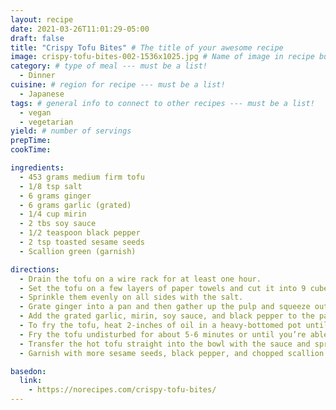 ```yaml
---
layout: recipe
date: 2021-03-26T11:01:29-05:00
draft: false
title: "Crispy Tofu Bites" # The title of your awesome recipe
image: crispy-tofu-bites-002-1536x1025.jpg # Name of image in recipe bundle
category: # type of meal --- must be a list!
  - Dinner
cuisine: # region for recipe --- must be a list!
  - Japanese
tags: # general info to connect to other recipes --- must be a list!
  - vegan
  - vegetarian
yield: # number of servings
prepTime:
cookTime:

ingredients:
  - 453 grams medium firm tofu
  - 1/8 tsp salt
  - 6 grams ginger
  - 6 grams garlic (grated)
  - 1/4 cup mirin
  - 2 tbs soy sauce
  - 1/2 teaspoon black pepper
  - 2 tsp toasted sesame seeds
  - Scallion green (garnish)

directions:
  - Drain the tofu on a wire rack for at least one hour.
  - Set the tofu on a few layers of paper towels and cut it into 9 cubes.
  - Sprinkle them evenly on all sides with the salt.
  - Grate ginger into a pan and then gather up the pulp and squeeze out as much juice as you can in to the pan. Discard the pulp .
  - Add the grated garlic, mirin, soy sauce, and black pepper to the pan. Bring the mixture to a boil and continue boiling until the sauce just starts to thicken and it no longer smells like alcohol (about a minute after it comes to a full boil). Transfer the sauce to a bowl and set aside.
  - To fry the tofu, heat 2-inches of oil in a heavy-bottomed pot until it reaches 360 degrees F (180 C). Pat the tofu dry on all sides with fresh paper towels and carefully lower the tofu into the hot oil using tongs.
  - Fry the tofu undisturbed for about 5-6 minutes or until you’re able to pull the tofu away from the bottom of the pot without breaking it. Flip the tofu over and let it continue frying for another 5-6 minutes or until it’s golden brown on all sides.
  - Transfer the hot tofu straight into the bowl with the sauce and sprinkle on the sesame seeds. Toss to coat the tofu with glaze and then transfer the tofu to a serving plate.
  - Garnish with more sesame seeds, black pepper, and chopped scallion greens.

basedon:
  link:
    - https://norecipes.com/crispy-tofu-bites/
---
```


